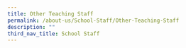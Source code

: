 ```yaml
---
title: Other Teaching Staff
permalink: /about-us/School-Staff/Other-Teaching-Staff
description: ""
third_nav_title: School Staff
---
```

